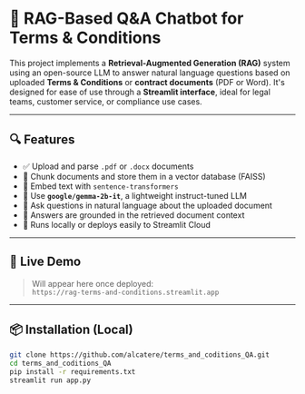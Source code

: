 # 📄 RAG-Based Q&A Chatbot for Terms & Conditions

This project implements a **Retrieval-Augmented Generation (RAG)** system using an open-source LLM to answer natural language questions based on uploaded **Terms & Conditions** or **contract documents** (PDF or Word). It's designed for ease of use through a **Streamlit interface**, ideal for legal teams, customer service, or compliance use cases.

---

## 🔍 Features

- ✅ Upload and parse `.pdf` or `.docx` documents
- 🧠 Chunk documents and store them in a vector database (FAISS)
- 📎 Embed text with `sentence-transformers`
- 🤖 Use **`google/gemma-2b-it`**, a lightweight instruct-tuned LLM
- 💬 Ask questions in natural language about the uploaded document
- 🎯 Answers are grounded in the retrieved document context
- 🧪 Runs locally or deploys easily to Streamlit Cloud

---

## 🚀 Live Demo

> Will appear here once deployed:  
`https://rag-terms-and-conditions.streamlit.app`

---

## 📦 Installation (Local)

```bash
git clone https://github.com/alcatere/terms_and_coditions_QA.git
cd terms_and_coditions_QA
pip install -r requirements.txt
streamlit run app.py
